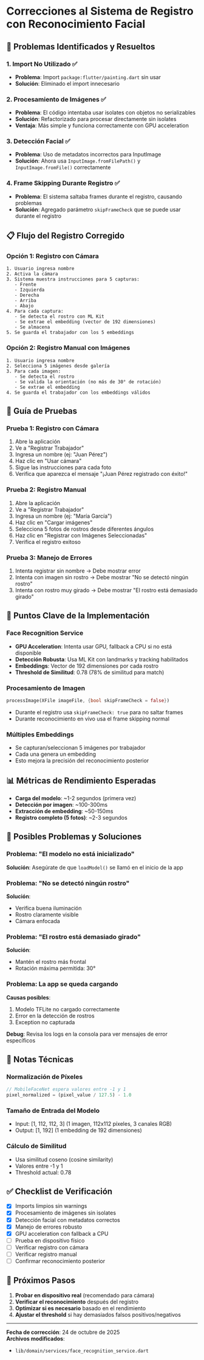 # Correcciones al Sistema de Registro con Reconocimiento Facial

## 🔧 Problemas Identificados y Resueltos

### 1. Import No Utilizado ✅
- **Problema**: Import `package:flutter/painting.dart` sin usar
- **Solución**: Eliminado el import innecesario

### 2. Procesamiento de Imágenes ✅
- **Problema**: El código intentaba usar isolates con objetos no serializables
- **Solución**: Refactorizado para procesar directamente sin isolates
- **Ventaja**: Más simple y funciona correctamente con GPU acceleration

### 3. Detección Facial ✅
- **Problema**: Uso de metadatos incorrectos para InputImage
- **Solución**: Ahora usa `InputImage.fromFilePath()` y `InputImage.fromFile()` correctamente

### 4. Frame Skipping Durante Registro ✅
- **Problema**: El sistema saltaba frames durante el registro, causando problemas
- **Solución**: Agregado parámetro `skipFrameCheck` que se puede usar durante el registro

## 📋 Flujo del Registro Corregido

### Opción 1: Registro con Cámara
```
1. Usuario ingresa nombre
2. Activa la cámara
3. Sistema muestra instrucciones para 5 capturas:
   - Frente
   - Izquierda
   - Derecha
   - Arriba
   - Abajo
4. Para cada captura:
   - Se detecta el rostro con ML Kit
   - Se extrae el embedding (vector de 192 dimensiones)
   - Se almacena
5. Se guarda el trabajador con los 5 embeddings
```

### Opción 2: Registro Manual con Imágenes
```
1. Usuario ingresa nombre
2. Selecciona 5 imágenes desde galería
3. Para cada imagen:
   - Se detecta el rostro
   - Se valida la orientación (no más de 30° de rotación)
   - Se extrae el embedding
4. Se guarda el trabajador con los embeddings válidos
```

## 🧪 Guía de Pruebas

### Prueba 1: Registro con Cámara
1. Abre la aplicación
2. Ve a "Registrar Trabajador"
3. Ingresa un nombre (ej: "Juan Pérez")
4. Haz clic en "Usar cámara"
5. Sigue las instrucciones para cada foto
6. Verifica que aparezca el mensaje "¡Juan Pérez registrado con éxito!"

### Prueba 2: Registro Manual
1. Abre la aplicación
2. Ve a "Registrar Trabajador"
3. Ingresa un nombre (ej: "María García")
4. Haz clic en "Cargar imágenes"
5. Selecciona 5 fotos de rostros desde diferentes ángulos
6. Haz clic en "Registrar con Imágenes Seleccionadas"
7. Verifica el registro exitoso

### Prueba 3: Manejo de Errores
1. Intenta registrar sin nombre → Debe mostrar error
2. Intenta con imagen sin rostro → Debe mostrar "No se detectó ningún rostro"
3. Intenta con rostro muy girado → Debe mostrar "El rostro está demasiado girado"

## 🎯 Puntos Clave de la Implementación

### Face Recognition Service
- **GPU Acceleration**: Intenta usar GPU, fallback a CPU si no está disponible
- **Detección Robusta**: Usa ML Kit con landmarks y tracking habilitados
- **Embeddings**: Vector de 192 dimensiones por cada rostro
- **Threshold de Similitud**: 0.78 (78% de similitud para match)

### Procesamiento de Imagen
```dart
processImage(XFile imageFile, {bool skipFrameCheck = false})
```
- Durante el registro usa `skipFrameCheck: true` para no saltar frames
- Durante reconocimiento en vivo usa el frame skipping normal

### Múltiples Embeddings
- Se capturan/seleccionan 5 imágenes por trabajador
- Cada una genera un embedding
- Esto mejora la precisión del reconocimiento posterior

## 📊 Métricas de Rendimiento Esperadas

- **Carga del modelo**: ~1-2 segundos (primera vez)
- **Detección por imagen**: ~100-300ms
- **Extracción de embedding**: ~50-150ms
- **Registro completo (5 fotos)**: ~2-3 segundos

## 🐛 Posibles Problemas y Soluciones

### Problema: "El modelo no está inicializado"
**Solución**: Asegúrate de que `loadModel()` se llamó en el inicio de la app

### Problema: "No se detectó ningún rostro"
**Solución**: 
- Verifica buena iluminación
- Rostro claramente visible
- Cámara enfocada

### Problema: "El rostro está demasiado girado"
**Solución**: 
- Mantén el rostro más frontal
- Rotación máxima permitida: 30°

### Problema: La app se queda cargando
**Causas posibles**:
1. Modelo TFLite no cargado correctamente
2. Error en la detección de rostros
3. Exception no capturada

**Debug**: Revisa los logs en la consola para ver mensajes de error específicos

## 📝 Notas Técnicas

### Normalización de Píxeles
```dart
// MobileFaceNet espera valores entre -1 y 1
pixel_normalized = (pixel_value / 127.5) - 1.0
```

### Tamaño de Entrada del Modelo
- Input: [1, 112, 112, 3] (1 imagen, 112x112 píxeles, 3 canales RGB)
- Output: [1, 192] (1 embedding de 192 dimensiones)

### Cálculo de Similitud
- Usa similitud coseno (cosine similarity)
- Valores entre -1 y 1
- Threshold actual: 0.78

## ✅ Checklist de Verificación

- [x] Imports limpios sin warnings
- [x] Procesamiento de imágenes sin isolates
- [x] Detección facial con metadatos correctos
- [x] Manejo de errores robusto
- [x] GPU acceleration con fallback a CPU
- [ ] Prueba en dispositivo físico
- [ ] Verificar registro con cámara
- [ ] Verificar registro manual
- [ ] Confirmar reconocimiento posterior

## 🚀 Próximos Pasos

1. **Probar en dispositivo real** (recomendado para cámara)
2. **Verificar el reconocimiento** después del registro
3. **Optimizar si es necesario** basado en el rendimiento
4. **Ajustar el threshold** si hay demasiados falsos positivos/negativos

---

**Fecha de corrección**: 24 de octubre de 2025  
**Archivos modificados**: 
- `lib/domain/services/face_recognition_service.dart`
